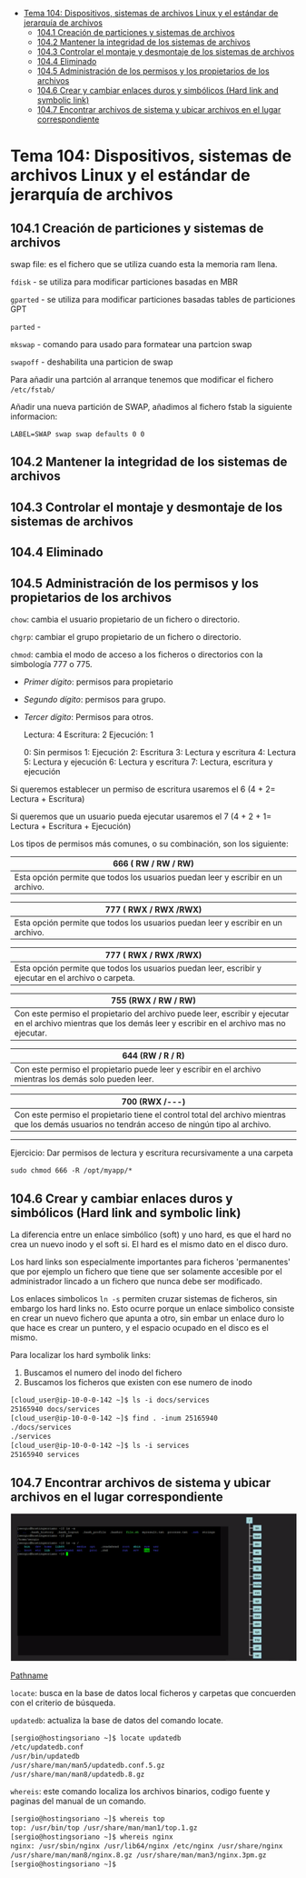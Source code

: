 - [Tema 104: Dispositivos, sistemas de archivos Linux y el estándar de jerarquía de archivos](#tema-104-dispositivos-sistemas-de-archivos-linux-y-el-est%C3%A1ndar-de-jerarqu%C3%ADa-de-archivos)
  - [104.1 Creación de particiones y sistemas de archivos](#1041-creaci%C3%B3n-de-particiones-y-sistemas-de-archivos)
  - [104.2 Mantener la integridad de los sistemas de archivos](#1042-mantener-la-integridad-de-los-sistemas-de-archivos)
  - [104.3 Controlar el montaje y desmontaje de los sistemas de archivos](#1043-controlar-el-montaje-y-desmontaje-de-los-sistemas-de-archivos)
  - [104.4 Eliminado](#1044-eliminado)
  - [104.5 Administración de los permisos y los propietarios de los archivos](#1045-administraci%C3%B3n-de-los-permisos-y-los-propietarios-de-los-archivos)
  - [104.6 Crear y cambiar enlaces duros y simbólicos (Hard link and symbolic link)](#1046-crear-y-cambiar-enlaces-duros-y-simb%C3%B3licos-hard-link-and-symbolic-link)
  - [104.7 Encontrar archivos de sistema y ubicar archivos en el lugar correspondiente](#1047-encontrar-archivos-de-sistema-y-ubicar-archivos-en-el-lugar-correspondiente)

# Tema 104: Dispositivos, sistemas de archivos Linux y el estándar de jerarquía de archivos


## 104.1 Creación de particiones y sistemas de archivos

swap file: es el fichero que se utiliza cuando esta la memoria ram llena.

`fdisk` - se utiliza para modificar particiones basadas en MBR

`gparted` - se utiliza para modificar particiones basadas tables de particiones GPT

`parted` - 

`mkswap` - comando para usado para formatear una partcion swap

`swapoff` - deshabilita una particion de swap

Para añadir una partción al arranque tenemos que modificar el fichero `/etc/fstab/`


Añadir una nueva partición de SWAP, añadimos al fichero fstab la siguiente informacion:

```
LABEL=SWAP swap swap defaults 0 0
```

## 104.2 Mantener la integridad de los sistemas de archivos

## 104.3 Controlar el montaje y desmontaje de los sistemas de archivos



## 104.4 Eliminado

## 104.5 Administración de los permisos y los propietarios de los archivos

`chow`: cambia el usuario propietario de un fichero o directorio.

`chgrp`: cambiar el grupo propietario de un fichero o directorio.

`chmod`: cambia el modo de acceso a los ficheros o directorios con la simbología 777 o 775.

- *Primer dígito*: permisos para propietario
- *Segundo dígito*: permisos para grupo.
- *Tercer dígito*: Permisos para otros.


    Lectura: 4
    Escritura: 2
    Ejecución: 1

    0: Sin permisos
    1: Ejecución
    2: Escritura
    3: Lectura y escritura
    4: Lectura
    5: Lectura y ejecución
    6: Lectura y escritura
    7: Lectura, escritura y ejecución

Si queremos establecer un permiso de escritura usaremos el 6 (4 + 2= Lectura + Escritura)

Si queremos que un usuario pueda ejecutar usaremos el 7 (4 + 2 + 1= Lectura + Escritura + Ejecución)

Los tipos de permisos más comunes, o su combinación, son los siguiente:

666 ( RW / RW / RW) |
---------|
 Esta opción permite que todos los usuarios puedan leer y escribir en un archivo. |

777 ( RWX / RWX /RWX) |
---------------|
Esta opción permite que todos los usuarios puedan leer y escribir en un archivo. |
 
777 ( RWX / RWX /RWX)|
---------------|
Esta opción permite que todos los usuarios puedan leer, escribir y ejecutar en el archivo o carpeta. |
 

755 (RWX / RW / RW)|
---------------|
Con este permiso el propietario del archivo puede leer, escribir y ejecutar en el archivo mientras que los demás leer y escribir en el archivo mas no ejecutar.|
 

644 (RW / R / R) |
---------------|
Con este permiso el propietario puede leer y escribir en el archivo mientras los demás solo pueden leer.|

700 (RWX /---)|
---------------|
Con este permiso el propietario tiene el control total del archivo mientras que los demás usuarios no tendrán acceso de ningún tipo al archivo.|


------

Ejercicio: Dar permisos de lectura y escritura recursivamente a una carpeta


```console
sudo chmod 666 -R /opt/myapp/*
```

## 104.6 Crear y cambiar enlaces duros y simbólicos (Hard link  and symbolic link)

La diferencia entre un enlace simbólico (soft) y uno hard, es que el hard no crea un nuevo inodo y el soft si. El hard es el mismo dato en el disco duro.

Los hard links son especialmente importantes para ficheros 'permanentes' que por ejemplo un fichero que tiene que ser solamente accesible por el administrador lincado a un fichero que nunca debe ser modificado.


Los enlaces simbolicos `ln -s` permiten cruzar sistemas de ficheros, sin embargo los hard links no. Esto ocurre porque un enlace simbolico consiste en crear un nuevo fichero que apunta a otro, sin embar un enlace duro lo que hace es crear un puntero, y el espacio ocupado en el disco es el mismo.

Para localizar los hard symbolik links:

1. Buscamos el numero del inodo del fichero
2. Buscamos los ficheros que existen con ese numero de inodo


```console
[cloud_user@ip-10-0-0-142 ~]$ ls -i docs/services
25165940 docs/services
[cloud_user@ip-10-0-0-142 ~]$ find . -inum 25165940
./docs/services
./services
[cloud_user@ip-10-0-0-142 ~]$ ls -i services
25165940 services
```

## 104.7 Encontrar archivos de sistema y ubicar archivos en el lugar correspondiente

![File System Hierarchy](img\FileSystemHierarchy.png)

[Pathname](http://www.pathname.com/fhs/)

`locate`: busca en la base de datos local ficheros y carpetas que concuerden con el criterio de búsqueda.

`updatedb`: actualiza la base de datos del comando locate.

```console
[sergio@hostingsoriano ~]$ locate updatedb
/etc/updatedb.conf
/usr/bin/updatedb
/usr/share/man/man5/updatedb.conf.5.gz
/usr/share/man/man8/updatedb.8.gz
```

`whereis`: este comando localiza los archivos binarios, codigo fuente y paginas del manual de un comando.

```console
[sergio@hostingsoriano ~]$ whereis top
top: /usr/bin/top /usr/share/man/man1/top.1.gz
[sergio@hostingsoriano ~]$ whereis nginx
nginx: /usr/sbin/nginx /usr/lib64/nginx /etc/nginx /usr/share/nginx /usr/share/man/man8/nginx.8.gz /usr/share/man/man3/nginx.3pm.gz
[sergio@hostingsoriano ~]$
```



